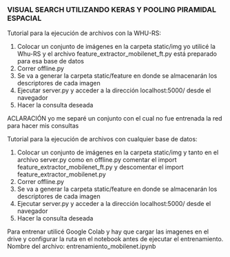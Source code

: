 ### VISUAL SEARCH UTILIZANDO KERAS Y POOLING PIRAMIDAL ESPACIAL

Tutorial para la ejecución de archivos con la WHU-RS:

1) Colocar un conjunto de imágenes en la carpeta static/img yo utilicé la Whu-RS y el archivo feature_extractor_mobilenet_ft.py está preparado para esa base de datos
2) Correr offline.py
3) Se va a generar la carpeta static/feature en donde se almacenarán los descriptores de cada imagen
4) Ejecutar server.py y acceder a la dirección localhost:5000/  desde el navegador
5) Hacer la consulta deseada

ACLARACIÓN yo me separé un conjunto con el cual no fue entrenada la red para hacer mis consultas


Tutorial para la ejecución de archivos con cualquier base de datos:

1) Colocar un conjunto de imágenes en la carpeta static/img y tanto en el archivo server.py como en offline.py comentar el import feature_extractor_mobilenet_ft.py y descomentar el import feature_extractor_mobilenet.py
2) Correr offline.py
3) Se va a generar la carpeta static/feature en donde se almacenarán los descriptores de cada imagen
4) Ejecutar server.py y acceder a la dirección localhost:5000/  desde el navegador
5) Hacer la consulta deseada


Para entrenar utilicé Google Colab y hay que cargar las imagenes en el drive y configurar la ruta en el notebook antes de ejecutar el entrenamiento. Nombre del archivo: entrenamiento_mobilenet.ipynb
